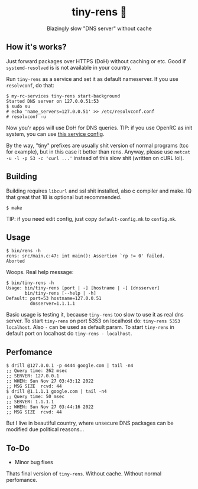 <div align="center">
  <h1>tiny-rens 🚀</h1>
  <p>Blazingly slow "DNS server" without cache</p>
</div>

## How it's works?

Just forward packages over HTTPS (DoH) without
caching or etc.
Good if `systemd-resolved` is is not available
in your country.

Run `tiny-rens` as a service and set it as default
nameserver. If you use `resolvconf`, do that:

```console
$ my-rc-services tiny-rens start-background
Started DNS server on 127.0.0.51:53
$ sudo su
# echo 'name_servers=127.0.0.51' >> /etc/resolvconf.conf
# resolvconf -u
```

Now you'r apps will use DoH for DNS queries.
TIP: if you use OpenRC as init system, you can use
[this service config](https://gist.github.com/ValgrindLLVM/00a877ec1211c53946e0b76b00f3a3c8).

By the way, "tiny" prefixes are usually shit
version of normal programs (tcc for example),
but in this case it better than rens. Anyway,
please use `netcat -u -l -p 53 -c 'curl ...'`
instead of this slow shit (written on cURL lol).

## Building

Building requires `libcurl` and ssl shit installed,
also c compiler and make. IQ that great that 18 is
optional but recommended.

```console
$ make
```

TIP: if you need edit config, just copy `default-config.mk`
to `config.mk`.

## Usage

```console
$ bin/rens -h
rens: src/main.c:47: int main(): Assertion `rp != 0' failed.
Aborted
```

Woops. Real help message:

```console
$ bin/tiny-rens -h
Usage: bin/tiny-rens [port | -] [hostname | -] [dnsserver]
       bin/tiny-rens [--help | -h]
Default: port=53 hostname=127.0.0.51
         dnsserver=1.1.1.1
```

Basic usage is testing it, because `tiny-rens` too slow
to use it as real dns server. To start `tiny-rens` on
port 5353 on localhost do: `tiny-rens 5353 localhost`.
Also `-` can be used as default param. To start `tiny-rens`
in default port on localhost do `tiny-rens - localhost`.

## Perfomance

```console
$ drill @127.0.0.1 -p 4444 google.com | tail -n4
;; Query time: 262 msec
;; SERVER: 127.0.0.1
;; WHEN: Sun Nov 27 03:43:12 2022
;; MSG SIZE  rcvd: 44
$ drill @1.1.1.1 google.com | tail -n4
;; Query time: 50 msec
;; SERVER: 1.1.1.1
;; WHEN: Sun Nov 27 03:44:16 2022
;; MSG SIZE  rcvd: 44
```

But I live in beautiful country, where unsecure DNS
packages can be modified due political reasons...

## To-Do

* Minor bug fixes

Thats final version of `tiny-rens`. Without cache.
Without normal perfomance.

